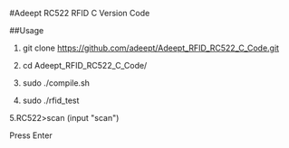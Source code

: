 #Adeept RC522 RFID C Version Code

##Usage
1. git clone https://github.com/adeept/Adeept_RFID_RC522_C_Code.git

2. cd Adeept_RFID_RC522_C_Code/

3. sudo ./compile.sh

4. sudo ./rfid_test

5.RC522\>scan   (input "scan")

   Press Enter
